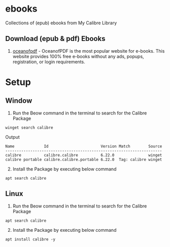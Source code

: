# ebooks
Collections of (epub) ebooks from My Calibre Library

## Download (epub & pdf) Ebooks 
1. [oceanofpdf](https://oceanofpdf.com/) - OceanofPDF is the most popular website for e-books. This website provides 100% free e-books without any ads, popups, registration, or login requirements. 

# Setup
## Window
1. Run the Beow command in the terminal to search for the Calibre Package
```
winget search calibre
```
Output
```
Name             Id                       Version Match        Source
---------------------------------------------------------------------
calibre          calibre.calibre          6.22.0               winget
calibre portable calibre.calibre.portable 6.22.0  Tag: calibre winget
```
2. Install the Package by executing below command
```
apt search calibre
```
## Linux
1. Run the Beow command in the terminal to search for the Calibre Package
```
apt search calibre
```
2. Install the Package by executing below command
```
apt install calibre -y
```
